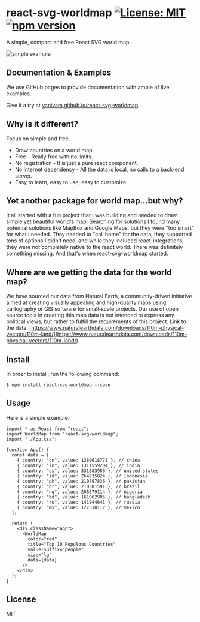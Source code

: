 # react-svg-worldmap [![License: MIT](https://img.shields.io/badge/license-MIT-yellow.svg)](https://opensource.org/licenses/MIT) [![npm version](https://img.shields.io/npm/v/react-svg-worldmap.svg?style=flat)](https://www.npmjs.com/package/react-svg-worldmap)

A simple, compact and free React SVG world map.

![simple example](https://raw.githubusercontent.com/yanivam/react-svg-worldmap/master/simple-example.gif)

## Documentation & Examples

We use GitHub pages to provide documentation with ample of live examples.

Give it a try at [yanivam.github.io/react-svg-worldmap](https://yanivam.github.io/react-svg-worldmap).

## Why is it different?

Focus on simple and free.

- Draw countries on a world map.
- Free - Really free with no limits.
- No registration - It is just a pure react component.
- No internet dependency - All the data is local, no calls to a back-end server.
- Easy to learn, easy to use, easy to customize.

## Yet another package for world map...but why?

It all started with a fun project that I was building and needed to draw simple yet beautiful world's map. Searching for solutions I found many potential solutions like MapBox and Google Maps, but they were "too smart" for what I needed. They needed to "call home" for the data, they supported tons of options I didn't need, and while they included react-integrations, they were not completely native to the react world. There was definitely something missing. And that's when react-svg-worldmap started.

## Where are we getting the data for the world map?

We have sourced our data from Natural Earth, a community-driven initiative aimed at creating visually appealing and high-quality maps using cartography or GIS software for small-scale projects. Our use of open source tools in creating this map data is not intended to express any political views, but rather to fulfill the requirements of this project. Link to the data: [https://www.naturalearthdata.com/downloads/110m-physical-vectors/110m-land/](https://www.naturalearthdata.com/downloads/110m-physical-vectors/110m-land/)

## Install

In order to install, run the following command:

```
$ npm install react-svg-worldmap --save
```

## Usage

Here is a simple example:

```tsx
import * as React from "react";
import WorldMap from "react-svg-worldmap";
import "./App.css";

function App() {
  const data = [
    { country: "cn", value: 1389618778 }, // china
    { country: "in", value: 1311559204 }, // india
    { country: "us", value: 331883986 }, // united states
    { country: "id", value: 264935824 }, // indonesia
    { country: "pk", value: 210797836 }, // pakistan
    { country: "br", value: 210301591 }, // brazil
    { country: "ng", value: 208679114 }, // nigeria
    { country: "bd", value: 161062905 }, // bangladesh
    { country: "ru", value: 141944641 }, // russia
    { country: "mx", value: 127318112 }, // mexico
  ];

  return (
    <div className="App">
      <WorldMap
        color="red"
        title="Top 10 Populous Countries"
        value-suffix="people"
        size="lg"
        data={data}
      />
    </div>
  );
}
```

## License

MIT
